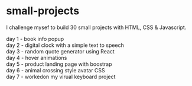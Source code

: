 # small-projects
I challenge mysef to build 30 small projects with HTML, CSS & Javascript.

day 1 - book info popup <br />
day 2 - digital clock with a simple text to speech <br />
day 3 - random quote generator using React <br />
day 4 - hover animations <br />
day 5 - product landing page with boostrap <br />
day 6 - animal crossing style avatar CSS <br />
day 7 - workedon my virual keyboard project <br />
